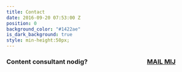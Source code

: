 ```yaml
---
title: Contact
date: 2016-09-20 07:53:00 Z
position: 0
background_color: "#1422ae"
is_dark_background: true
style: min-height:50px;
---
```


### Content consultant nodig? <a href="#" class="btn btn-primary btn-lg mailto" style="margin-left:30%">MAIL MIJ</a>